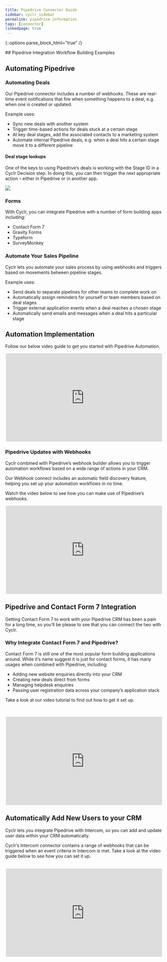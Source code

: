 ```yaml
---
title: Pipedrive Connector Guide
sidebar: cyclr_sidebar
permalink: pipedrive-information
tags: [connector]
linkedpage: true
---
```

{::options parse_block_html="true" /}
<section class="card">
## Pipedrive Integration Workflow Building Examples

<h2>Automating Pipedrive</h2> 
<h3 id="deals" class="intercom-align-left">Automating Deals</h3><p class="intercom-align-left">Our Pipedrive connector includes a number of webhooks. These are real-time event notifications that fire when something happens to a deal, e.g. when one is created or updated.</p><p class="intercom-align-left">Example uses:</p><ul><li>Sync new deals with another system</li><li>Trigger time-based actions for deals stuck at a certain stage</li><li>At key deal stages, add the associated contacts to a marketing system</li><li>Automate internal Pipedrive deals, e.g. when a deal hits a certain stage move it to a different pipeline</li></ul><h4 class="intercom-align-left">Deal stage lookups</h4><p class="intercom-align-left">One of the keys to using Pipedrive’s deals is working with the Stage ID in a Cyclr Decision step. In doing this, you can then trigger the next appropriate action – either in Pipedrive or in another app.</p><div class="intercom-container intercom-align-left"><img src="https://downloads.intercomcdn.com/i/o/29084048/e84a2753288301ecbc2bb070/pipedrive-deal-lookup.gif"></div><h3 id="forms" class="intercom-align-left">Forms</h3><p class="intercom-align-left">With Cyclr, you can integrate Pipedrive with a number of form building apps including:</p><ul><li>Contact Form 7</li><li>Gravity Forms</li><li>Typeform</li><li>SurveyMonkey</li></ul>

<h3>Automate Your Sales Pipeline</h3><p>Cyclr lets you automate your sales process by using webhooks and triggers based on movements between pipeline stages.</p><p>Example uses:</p><ul><li>Send deals to separate pipelines for other teams to complete work on</li><li>Automatically assign reminders for yourself or team members based on deal stages</li><li>Trigger external application events when a deal reaches a chosen stage</li><li>Automatically send emails and messages when a deal hits a particular stage</li></ul><h2>Automation Implementation</h2><p>Follow our below video guide to get you started with Pipedrive Automation.</p><p></p><center><iframe width="500" height="281" src="https://www.youtube.com/embed/GTBgHGIh_Mo?feature=oembed" frameborder="0" gesture="media" allowfullscreen=""></iframe></center><p></p>

<h3>Pipedrive Updates with Webhooks</h3><p>Cyclr combined with Pipedrive’s webhook builder allows you to trigger automation workflows based on a wide range of actions in your CRM.</p><p>Our Webhook connect includes an automatic field discovery feature, helping you set up your automation workflows in no time.</p><p>Watch the video below to see how you can make use of Pipedrive’s webhooks.</p><p><center><iframe width="500" height="281" src="https://www.youtube.com/embed/WclcTlrAsi0?feature=oembed" frameborder="0" gesture="media" allowfullscreen=""></iframe></center></p>

<h2>Pipedrive and Contact Form 7 Integration</h2><p>Getting Contact Form 7 to work with your Pipedrive CRM has been a pain for a long time, so you’ll be please to see that you can connect the two with Cyclr.</p><h3>Why Integrate Contact Form 7 and Pipedrive?</h3><p>Contact Form 7 is still one of the most popular form building applications around. While it’s name suggest it is just for contact forms, it has many usages when combined with Pipedrive, including:</p><ul><li>Adding new website enquiries directly into your CRM</li><li>Creating new deals direct from forms</li><li>Managing helpdesk enquiries</li><li>Passing user registration data across your company’s application stack</li></ul><p>Take a look at our video tutorial to find out how to get it set up.</p><p>&nbsp;</p><p></p><center><iframe width="500" height="281" src="https://www.youtube.com/embed/G8gVVAeNB8Q?feature=oembed" frameborder="0" gesture="media" allowfullscreen=""></iframe></center><p></p>

<h2>Automatically Add New Users to your CRM</h2><p>Cyclr lets you integrate Pipedrive with Intercom, so you can add and update user data within your CRM automatically.</p><p>Cyclr’s Intercom connector contains a range of webhooks that can be triggered when an event criteria in Intercom is met. Take a look at the video guide below to see how you can set it up.</p><p></p><center><br> <iframe width="500" height="281" src="https://www.youtube.com/embed/nvwAfTPC6Ak?feature=oembed" frameborder="0" gesture="media" allowfullscreen=""></iframe></center><p></p>

</section>
